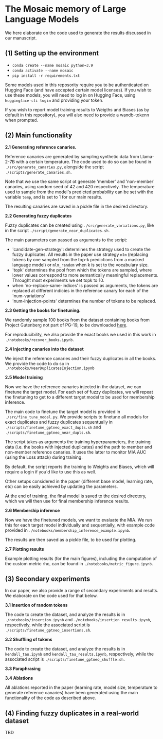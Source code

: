 # The Mosaic memory of Large Language Models

We here elaborate on the code used to generate the results discussed in our manuscript. 

## (1) Setting up the environment

- `conda create --name mosaic python=3.9`
- `conda activate --name mosaic`
- `pip install -r requirements.txt` 

Some models used in this reposority require you to be authenticated on Hugging Face (and have accepted certain model licenses). If you wish to use these models, you will need to log in on Hugging Face, using `huggingface-cli login` and providing your token. 

If you wish to report model training results to Weigths and Biases (as by default in this repository), you will also need to provide a wandb-tokenn when prompted.

## (2) Main functionality

**2.1 Generating reference canaries.**

Reference canaries are generated by sampling synthetic data from Llama-2-7B with a certain temperature. 
The code used to do so can be found in `./src/generate_canaries.py`, alongside the script `./scripts/generate_canaries.sh`.

Note that we use the same script ot generate 'member' and 'non-member' canaries, using random seed of 42 and 420 respectively. 
The temperature used to sample from the model's predicted probability can be set with the variable `temp`, and is set to 1 for our main results.  

The resulting canaries are saved in a pickle file in the desired directory.

**2.2 Generating fuzzy duplicates**

Fuzzy duplicates can be created using `./src/generate_variations.py`, like in the script `./script/generate_near_duplicates.sh`. 

The main parameters can passed as arguments to the script:
- 'candidate-gen-strategy': determines the strategy used to create the fuzzy duplicates. All results in the paper use strategy `mlm` (replacing tokens by one sampled from the top-k predictions from a masked language model) or `mlm_random` when k is set to the vocabulary size. 
- 'topk' determines the pool from which the tokens are sampled, where lower values correspond to more semantically meaningful replacements. Throught most experiments we set topk to 10.
- when 'no-replace-same-indices' is passed as arguments, the tokens are replaced at different indicies in the reference canary for each of the 'num-variations'
- 'num-injection-points' determines the number of tokens to be replaced. 

**2.3 Getting the books for finetuning.**

We randomly sample 100 books from the dataset containing books from Project Gutenberg not part of PG-19, to be downloaded [here](https://huggingface.co/datasets/imperial-cpg/project-gutenberg-extended).

For reproducibility, we also provide the exact books we used in this work in `./notebooks/recover_books.ipynb`.

**2.4 Injecting canaries into the dataset**

We inject the reference canaries and their fuzzy duplicates in all the books. We provide the code to do so in `./notebooks/NearDuplicatesInjection.ipynb`

**2.5 Model training**

Now we have the reference canaries injected in the dataset, we can finetune the target model. 
For each set of fuzzy duplicates, we will repeat the finetuning to get to a different target model to be used for membership inference.

The main code to finetune the target model is provided in `./src/fine_tune_model.py`. 
We provide scripts to finetune all models for exact duplicates and fuzzy duplicates sequentually in `./scripts/finetune_gptneo_exact_dupls.sh` and `./scripts/finetune_gptneo_near_dupls.sh`.

The script takes as arguments the training hyperparameters, the training data (i.e. the books with injected duplicates) and the path to member and non-member reference canaries. 
It uses the latter to monitor MIA AUC (using the Loss attack) during training. 

By default, the script reports the training to Weights and Biases, which will require a login if you'd like to use this as well.

Other setups considered in the paper (different base model, learning rate, etc) can be easily achieved by updating the parameters. 

At the end of training, the final model is saved to the desired directory, which we will then use for final membership inference results. 

**2.6 Membership inference**

Now we have the finetuned models, we want to evaluate the MIA. 
We run this for each target model individually and sequentially, with example code provided in `./notebooks/membership_inference_example.ipynb`. 

The results are then saved as a pickle file, to be used for plotting. 

**2.7 Plotting results**

Example plotting results (for the main figures), including the computation of the custom metric rho, can be found in `./notebooks/metric_figure.ipynb`.

## (3) Secondary experiments

In our paper, we also provide a range of secondary experiments and results. We elaborate on the code used for that below. 

**3.1 Insertion of random tokens**

The code to create the dataset, and analyze the results is in `./notebooks/insertion.ipynb` and `./notebooks/insertion_results.ipynb`, respectively, while the associated script is `./scripts/finetune_gptneo_insertions.sh`.

**3.2 Shuffling of tokens**

The code to create the dataset, and analyze the results is in `kendall_tau.ipynb` and `kendall_tau_results.ipynb`, respectively, while the associated script is `./scripts/finetune_gptneo_shuffle.sh`.

**3.3 Paraphrasing**



**3.4 Ablations**

All ablations reported in the paper (learning rate, model size, temperature to generate reference canaries) have been generated using the main functionality of the code as described above. 

## (4) Finding fuzzy duplicates in a real-world dataset

TBD

